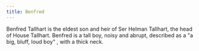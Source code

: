 ```yaml
---
title: Benfred
---
```


Benfred Tallhart is the eldest son and heir of Ser Helman Tallhart, the head of House Tallhart. Benfred is a tall boy, noisy and abrupt, described as a "a big, bluff, loud boy" , with a thick neck.


